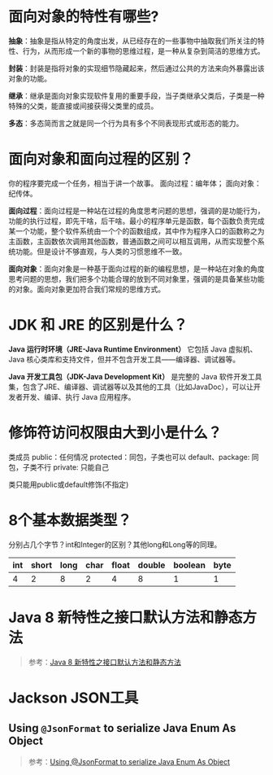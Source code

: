 ﻿# 面向对象的特性有哪些?

**抽象**：抽象是指从特定的角度出发，从已经存在的一些事物中抽取我们所关注的特性、行为，从而形成一个新的事物的思维过程，是一种从复杂到简洁的思维方式。

**封装**：封装是指将对象的实现细节隐藏起来，然后通过公共的方法来向外暴露出该对象的功能。

**继承**：继承是面向对象实现软件复用的重要手段，当子类继承父类后，子类是一种特殊的父类，能直接或间接获得父类里的成员。

**多态**：多态简而言之就是同一个行为具有多个不同表现形式或形态的能力。

# 面向对象和面向过程的区别？

你的程序要完成一个任务，相当于讲一个故事。
面向过程：编年体；
面向对象：纪传体。

**面向过程**：面向过程是一种站在过程的角度思考问题的思想，强调的是功能行为，功能的执行过程，即先干啥，后干啥。最小的程序单元是函数，每个函数负责完成某一个功能，整个软件系统由一个个的函数组成，其中作为程序入口的函数称之为主函数，主函数依次调用其他函数，普通函数之间可以相互调用，从而实现整个系统功能。但是设计不够直观，与人类的习惯思维不一致。

**面向对象**：面向对象是一种基于面向过程的新的编程思想，是一种站在对象的角度思考问题的思想，我们把多个功能合理的放到不同对象里，强调的是具备某些功能的对象。面向对象更加符合我们常规的思维方式。

# JDK 和 JRE 的区别是什么？

**Java 运行时环境（JRE-Java Runtime Environment）** 它包括 Java 虚拟机、Java 核心类库和支持文件，但并不包含开发工具——编译器、调试器等。

**Java 开发工具包（JDK-Java Development Kit）** 是完整的 Java 软件开发工具集，包含了JRE、编译器、调试器等以及其他的工具（比如JavaDoc），可以让开发者开发、编译、执行 Java 应用程序。

# 修饰符访问权限由大到小是什么？

类成员
public：任何情况
protected：同包，子类也可以
default、package: 同包，子类不行
private: 只能自己

类只能用public或default修饰(不指定)

# 8个基本数据类型？

分别占几个字节？int和Integer的区别？其他long和Long等的同理。

| int | short | long | char | float | double | boolean   | byte |
| --- | ----- | ---- | ---- | ----- | ------ | --------- | ---- |
| 4   | 2     | 8    | 2    | 4     | 8      | 1     | 1    |

# Java 8 新特性之接口默认方法和静态方法

> 参考：[Java 8 新特性之接口默认方法和静态方法](https://blog.csdn.net/weixin_38308374/article/details/112440657)

# Jackson JSON工具

## Using `@JsonFormat` to serialize Java Enum As Object

> 参考：[Using @JsonFormat to serialize Java Enum As Object](https://www.logicbig.com/tutorials/misc/jackson/json-format-enum-as-object.html)
